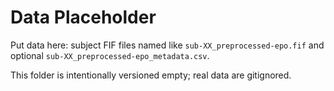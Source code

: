 # Data Placeholder

Put data here: subject FIF files named like `sub-XX_preprocessed-epo.fif` and optional `sub-XX_preprocessed-epo_metadata.csv`.

This folder is intentionally versioned empty; real data are gitignored.
